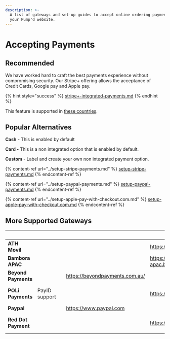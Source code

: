 ```yaml
---
description: >-
  A list of gateways and set-up guides to accept online ordering payments on
  your Pump'd website.
---
```


# Accepting Payments

## Recommended

We have worked hard to craft the best payments experience without compromising security. Our Stripe+ offering allows the acceptance of Credit Cards, Google pay and Apple pay.

{% hint style="success" %}
[stripe+-integrated-payments.md](../stripe+-integrated-payments.md "mention")
{% endhint %}

This feature is supported in [these countries](https://stripe.com/global).

## Popular Alternatives

**Cash** - This is enabled by default

**Card -** This is a non integrated option that is enabled by default.

**Custom** - Label and create your own non integrated payment option.

{% content-ref url="../setup-stripe-payments.md" %}
[setup-stripe-payments.md](../setup-stripe-payments.md)
{% endcontent-ref %}

{% content-ref url="../setup-paypal-payments.md" %}
[setup-paypal-payments.md](../setup-paypal-payments.md)
{% endcontent-ref %}

{% content-ref url="../setup-apple-pay-with-checkout.com.md" %}
[setup-apple-pay-with-checkout.com.md](../setup-apple-pay-with-checkout.com.md)
{% endcontent-ref %}

## More Supported Gateways

<table data-card-size="large" data-view="cards"><thead><tr><th></th><th></th><th data-type="files"></th><th data-type="content-ref"></th><th data-type="content-ref"></th><th>Countries</th><th data-hidden data-card-target data-type="content-ref"></th></tr></thead><tbody><tr><td><strong>ATH Movil</strong></td><td></td><td></td><td></td><td><a href="https://portal.athmovil.com/">https://portal.athmovil.com/</a></td><td>Puerto Rico</td><td></td></tr><tr><td><strong>Bambora APAC</strong></td><td></td><td></td><td></td><td><a href="https://dev-apac.bambora.com/">https://dev-apac.bambora.com/</a></td><td>Asia Pacific</td><td></td></tr><tr><td><strong>Beyond Payments</strong></td><td></td><td></td><td><a href="https://beyondpayments.com.au/">https://beyondpayments.com.au/</a></td><td></td><td>Australia</td><td></td></tr><tr><td><strong>POLi Payments</strong></td><td>PayID support</td><td></td><td></td><td><a href="https://www.polipayments.com/">https://www.polipayments.com/</a></td><td>Australia, New Zealand</td><td></td></tr><tr><td><strong>Paypal</strong></td><td></td><td></td><td><a href="https://www.paypal.com">https://www.paypal.com</a></td><td></td><td>Various</td><td><a href="https://www.paypal.com">https://www.paypal.com</a></td></tr><tr><td><strong>Red Dot Payment</strong></td><td></td><td></td><td></td><td><a href="https://reddotpayment.com/">https://reddotpayment.com/</a></td><td>Singapore, Malaysia, Australia</td><td></td></tr></tbody></table>
